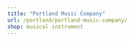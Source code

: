 ```yaml
---
title: "Portland Music Company"
url: /portland/portland-music-company/
shop: musical instrument
---
```

